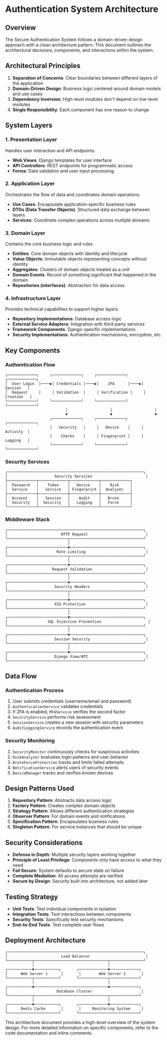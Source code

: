 # Authentication System Architecture

## Overview

The Secure Authentication System follows a domain-driven design approach with a clean architecture pattern. This document outlines the architectural decisions, components, and interactions within the system.

## Architectural Principles

1. **Separation of Concerns**: Clear boundaries between different layers of the application
2. **Domain-Driven Design**: Business logic centered around domain models and use cases
3. **Dependency Inversion**: High-level modules don't depend on low-level modules
4. **Single Responsibility**: Each component has one reason to change

## System Layers

### 1. Presentation Layer

Handles user interaction and API endpoints.

- **Web Views**: Django templates for user interface
- **API Controllers**: REST endpoints for programmatic access
- **Forms**: Data validation and user input processing

### 2. Application Layer

Orchestrates the flow of data and coordinates domain operations.

- **Use Cases**: Encapsulate application-specific business rules
- **DTOs (Data Transfer Objects)**: Structured data exchange between layers
- **Services**: Coordinate complex operations across multiple domains

### 3. Domain Layer

Contains the core business logic and rules.

- **Entities**: Core domain objects with identity and lifecycle
- **Value Objects**: Immutable objects representing concepts without identity
- **Aggregates**: Clusters of domain objects treated as a unit
- **Domain Events**: Record of something significant that happened in the domain
- **Repositories (interfaces)**: Abstraction for data access

### 4. Infrastructure Layer

Provides technical capabilities to support higher layers.

- **Repository Implementations**: Database access logic
- **External Service Adapters**: Integration with third-party services
- **Framework Components**: Django-specific implementations
- **Security Implementations**: Authentication mechanisms, encryption, etc.

## Key Components

### Authentication Flow

```
┌─────────────┐     ┌─────────────┐     ┌─────────────┐     ┌─────────────┐
│  User Login  │────▶│ Credentials │────▶│    2FA      │────▶│   Session   │
│  Request     │     │ Validation  │     │ Verification │     │  Creation   │
└─────────────┘     └─────────────┘     └─────────────┘     └─────────────┘
                           │                   │                   │
                           ▼                   ▼                   ▼
                    ┌─────────────┐     ┌─────────────┐     ┌─────────────┐
                    │   Security   │     │   Device    │     │   Activity  │
                    │    Checks    │     │ Fingerprint │     │   Logging   │
                    └─────────────┘     └─────────────┘     └─────────────┘
```

### Security Services

```
┌─────────────────────────────────────────────────────────────┐
│                     Security Services                        │
├─────────────┬─────────────┬─────────────┬─────────────┐
│  Password   │    Token    │   Device    │    Risk     │
│  Service    │   Service   │ Fingerprint │  Analyzer   │
├─────────────┼─────────────┼─────────────┼─────────────┤
│  Account    │   Session   │    Audit    │   Brute     │
│  Security   │  Security   │   Logging   │   Force     │
└─────────────┴─────────────┴─────────────┴─────────────┘
```

### Middleware Stack

```
┌─────────────────────────────────────────────────────────────┐
│                        HTTP Request                          │
└───────────────────────────┬─────────────────────────────────┘
                            │
┌───────────────────────────▼─────────────────────────────────┐
│                      Rate Limiting                           │
└───────────────────────────┬─────────────────────────────────┘
                            │
┌───────────────────────────▼─────────────────────────────────┐
│                    Request Validation                        │
└───────────────────────────┬─────────────────────────────────┘
                            │
┌───────────────────────────▼─────────────────────────────────┐
│                     Security Headers                         │
└───────────────────────────┬─────────────────────────────────┘
                            │
┌───────────────────────────▼─────────────────────────────────┐
│                     XSS Protection                           │
└───────────────────────────┬─────────────────────────────────┘
                            │
┌───────────────────────────▼─────────────────────────────────┐
│                  SQL Injection Prevention                     │
└───────────────────────────┬─────────────────────────────────┘
                            │
┌───────────────────────────▼─────────────────────────────────┐
│                     Session Security                         │
└───────────────────────────┬─────────────────────────────────┘
                            │
┌───────────────────────────▼─────────────────────────────────┐
│                     Django View/API                          │
└─────────────────────────────────────────────────────────────┘
```

## Data Flow

### Authentication Process

1. User submits credentials (username/email and password)
2. `AuthenticationService` validates credentials
3. If 2FA is enabled, `MFAService` verifies the second factor
4. `SecurityService` performs risk assessment
5. `SessionService` creates a new session with security parameters
6. `AuditLoggingService` records the authentication event

### Security Monitoring

1. `SecurityMonitor` continuously checks for suspicious activities
2. `RiskAnalyzer` evaluates login patterns and user behavior
3. `BruteForceProtection` tracks and limits failed attempts
4. `NotificationService` alerts users of security events
5. `DeviceManager` tracks and verifies known devices

## Design Patterns Used

1. **Repository Pattern**: Abstracts data access logic
2. **Factory Pattern**: Creates complex domain objects
3. **Strategy Pattern**: Allows different authentication strategies
4. **Observer Pattern**: For domain events and notifications
5. **Specification Pattern**: Encapsulates business rules
6. **Singleton Pattern**: For service instances that should be unique

## Security Considerations

- **Defense in Depth**: Multiple security layers working together
- **Principle of Least Privilege**: Components only have access to what they need
- **Fail Secure**: System defaults to secure state on failure
- **Complete Mediation**: All access attempts are verified
- **Secure by Design**: Security built into architecture, not added later

## Testing Strategy

- **Unit Tests**: Test individual components in isolation
- **Integration Tests**: Test interactions between components
- **Security Tests**: Specifically test security mechanisms
- **End-to-End Tests**: Test complete user flows

## Deployment Architecture

```
┌─────────────────────────────────────────────────────────────┐
│                        Load Balancer                         │
└───────────┬─────────────────────────────────┬───────────────┘
            │                                 │
┌───────────▼───────────┐       ┌─────────────▼─────────────┐
│      Web Server 1      │       │        Web Server 2       │
└───────────┬───────────┘       └─────────────┬─────────────┘
            │                                 │
┌───────────▼─────────────────────────────────▼─────────────┐
│                      Database Cluster                      │
└───────────┬─────────────────────────────────┬─────────────┘
            │                                 │
┌───────────▼───────────┐       ┌─────────────▼─────────────┐
│      Redis Cache       │       │     Monitoring System     │
└───────────────────────┘       └───────────────────────────┘
```

This architecture document provides a high-level overview of the system design. For more detailed information on specific components, refer to the code documentation and inline comments.